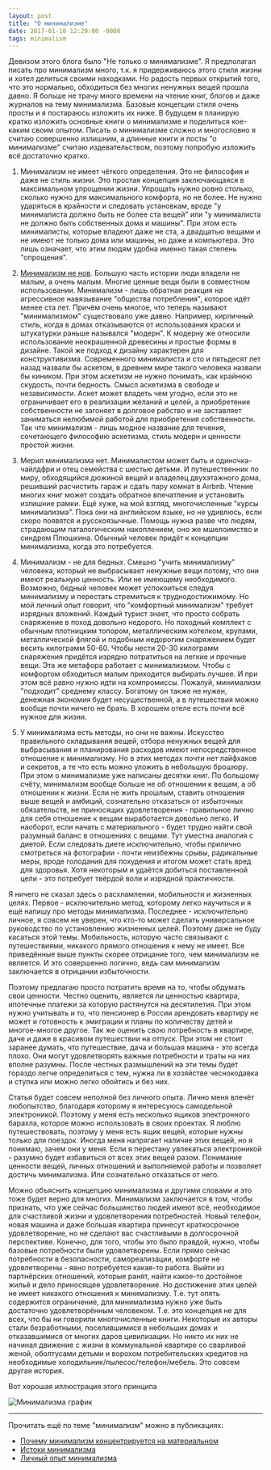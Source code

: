 ```yaml
---
layout: post
title: "О минимализме"
date: 2017-01-10 12:29:00 -0000
tags: minimalism
---
```


Девизом этого блога было "Не только о минимализме". Я предполагал писать про минимализм много, т.к. я придерживаюсь этого стиля жизни и хотел делиться своими находками. Но радость первых открытий того, что это нормально, обходиться без многих ненужных вещей прошла давно. Я больше не трачу много времени на чтение книг, блогов и даже журналов на тему минимализма. Базовые концепции стиля очень просты и я постараюсь изложить их ниже. В будущем я планирую кратко изложить основные книги о минимализме и поделиться кое-каким своим опытом. Писать о минимализме сложно и многословно я считаю совершенно излишним, а длинные книги и посты "о минимализме" считаю издевательством, поэтому попробую изложить всё достаточно кратко.

1. Минимализм не имеет чёткого определения. Это не философия и даже не стиль жизни. Это простая концепция заключающаяся в максимальном упрощении жизни. Упрощать нужно ровно столько, сколько нужно для максимального комфорта, но не более. Не нужно ударяться в крайности и следовать установкам, вроде "у минималиста должно быть не более ста вещей" или "у минималиста не должно быть собственных дома и машины". При этом есть минималисты, которые владеют даже не ста, а двадцатью вещами и не имеют не только дома или машины, но даже и компьютера. Это лишь означает, что этим людям удобна именно такая степень "опрощения".

2. [Минимализм не нов](/blog/2019/minimalism-origins). Большую часть истории люди владели не малым, а очень малым. Многие ценные вещи были в совместном использовании. Минимализм - лишь обратная реакция на агрессивное навязывание "общества потребления", которое идёт менее ста лет. Причём очень многое, что теперь называют "минимализмом" существовало уже давно. Например, кирпичный стиль, когда в домах отказываются от использования краски и штукатурки раньше назывался "модерн". К модерну же относили использование неокрашенной древесины и простые формы в дизайне. Такой же подход к дизайну характерен для конструктивизма. Современного минималиста и сто и пятьдесят лет назад назвали бы аскетом, в древнем мире такого человека назвали бы киником. При этом аскетизм не нужно понимать, как крайнюю скудость, почти бедность. Смысл аскетизма в свободе и независимости. Аскет может владеть чем угодно, если это не ограничивает его в реализации желаний и целей, а приобретение собственности не загоняет в долговое рабство и не заставляет заниматься нелюбимой работой для приобретения собственности. Так что минимализм - лишь модное название для течения, сочетающего философию аскетизма, стиль модерн и ценности простой жизни. 

3. Мерил минимализма нет. Минималистом может быть и одиночка-чайлдфри и отец семейства с шестью детьми. И путешественник по миру, обходящийся дюжиной вещей и владелец двухэтажного дома, решивший расчистить гараж и сдать пару комнат в Airbnb. Чтение многих книг может создать обратное впечатление и установить излишние рамки. Ещё хуже, на мой взгляд, многочисленные "курсы минимализма". Пока они на английском языке, но не удивлюсь, если скоро появятся и русскоязычные. Помощь нужна разве что людям, страдающим паталогическим накоплением, оно же мшелоимство и синдром Плюшкина. Обычный человек придёт к концепции минимализма, когда это потребуется. 

4. Минимализм - не для бедных. Смешно "учить минимализму" человека, который не выбрасывает ненужные вещи потому, что они имеют реальную ценность. Или не имеющему необходимого. Возможно, бедный человек может успокоиться следуя минимализму и перестать стремиться к труднодостижимому. Но мой личный опыт говорит, что "комфортный минимализм" требует изрядных вложений. Каждый турист знает, что просто собрать снаряжение в поход довольно недорого. Но походный комплект с обычным плотницким топором, металлическим котелком, крупами, металлической флягой и подобным недорогим снаряжением будет весить килограмм 50-60. Чтобы нести 20-30 килограмм снаряжения придётся изрядно потратиться на легкие и прочные вещи. Эта же метафора работает с минимализмом. Чтобы с комфортом обходиться малым приходится выбирать лучшее. И при этом всё равно нужно идти на компромиссы. Пожалуй, минимализм "подходит" среднему классу. Богатому он также не нужен, денежная экономия будет несущественной, а в путешествия можно вообще почти ничего не брать. В хорошем отеле есть почти всё нужное для жизни.

5. У минимализма есть методы, но они не важны. Искусство правильного складывания вещей, отбора ненужных вещей для выбрасывания и планирования расходов имеют непосредственное отношение к минимализму. Но в этих методах почти нет лайфхаков и секретов, а те что есть можно уложить в небольшую брошюру. При этом о минимализме уже написаны десятки книг. По большому счёту, минимализм вообще больше не об отношении к вещам, а об отношении к жизни. Если не жить прошлым, ставить отношения выше вещей и амбиций, сознательно отказаться от избыточных обязательств, не приносящих удовлетворения - правильное лично для себя отношение к вещам выработается довольно легко. И наоборот, если начать с материального - будет трудно найти свой разумный баланс в отношениях с вещами. Тут уместна аналогия с диетой. Если следовать диете исключительно, чтобы прилично смотреться на фотографии - почти неизбежны срывы, радикальные меры, вроде голодания для похудения и итогом может стать вред для здоровья. Хотя некоторым и удаётся добиться поставленной цели - это потребует твёрдой воли и изрядной практичности.

Я ничего не сказал здесь о расхламлении, мобильности и жизненных целях. Первое - исключительно метод, которому легко научиться и я ещё напишу про методы минимализма. Последнее - исключительно личное, я совсем не уверен, что кто-то может сделать универсальное руководство по установлению жизненных целей. Поэтому даже не буду касаться этой темы. Мобильность, которую часто связывают с путешествиями, никакого прямого отношения к нему не имеет. Все приведённые выше пункты скорее отрицание того, чем минимализм не является. И это совершенно логично, ведь сам минимализм заключается в отрицании избыточности. 

Поэтому предлагаю просто потратить время на то, чтобы обдумать свои ценности. Честно оценить, является ли ценностью квартира, ипотечные платежи за которую растянутся на десятилетия. При этом нужно учитывать и то, что пенсионер в России арендовать квартиру не может и готовность к эмиграции и планы по количеству детей и многое-многое другое. Так же оценить свою потребность в квартире, даче и даже в красивом путешествии на отпуск. При этом не стоит заранее думать, что путешествие, дача и большая машина - это всегда плохо. Они могут удовлетворять важные потребности и траты на них вполне разумны. После честных размышлений на эти темы будет гораздо легче определиться с тем, нужна ли в хозяйстве чеснокодавка и ступка или можно легко обойтись и без них.

Статья будет совсем неполной без личного опыта. Лично меня влечёт любопытство, благодаря которому я интересуюсь самодельной электроникой. Поэтому у меня есть несколько ящиков электронного барахла, которое можно использовать в своих проектах. Я люблю путешествовать, поэтому у меня есть ящик вещей, которые нужны только для поездок. Иногда меня напрягает наличие этих вещей, но я понимаю, зачем они у меня. Если я перестану увлекаться электроникой - разумно будет избавиться от всех этих вещей разом. Понимание ценности вещей, личных отношений и выполняемой работы и позволяет достичь минимализма. Или сознательно отказаться от него.

Можно объяснить концепцию минимализма и другими словами и это тоже будет верно для многих. Минимализм заключается в том, чтобы признать, что уже сейчас большинство людей имеют всё, необходимое для счастливой жизни и удовлетворения потребностей. Новый телефон, новая машина и даже большая квартира принесут краткосрочное удовлетворение, но не сделают вас счастливыми в долгосрочной перспективе. Конечно, для того, чтобы это было правдой, нужно, чтобы базовые потребности были удовлетворены. Если прямо сейчас потребности в безопасности, самореализации, комфорте не удовлетворены - явно потребуется какая-то работа. Выйти из партнёрских отношений, которые ранят, найти какое-то достойное жильё и дело приносящее удовлетворение. Но достижение этих целей не имеет никакого отношения к минимализму. Т.е. тут опять содержится ограничение, для минимализма нужно уже быть достаточно удовлетворённым человеком. Т.е. это концепция не для всех, что бы ни говорили многочисленные книги. Некоторые их авторы стали безработными, поселившимися в небольших домах и отказавшимися от многих даров цивилизации. Но никто их них не начинал движение с жизни в коммунальной квартире со сварливой женой, оболтусами детьми и ворохом потребительских кредитов на необходимые холодильник/пылесос/телефон/мебель. Это совсем другая история.

Вот хорошая иллюстрация этого принципа

![Минимализма график](https://res.cloudinary.com/dlqc5rp9l/image/upload/v1595838959/blog/minimalism-graph_bjqhai.png)

---

Прочитать ещё по теме "минимализм" можно в публикациях:

- [Почему минимализм концентрируется на материальном](/blog/2018/minimalism-materialism)
- [Истоки минимализма](/blog/2019/minimalism-origins)
- [Личный опыт минимализма](/blog/2019/minimalism-personal)